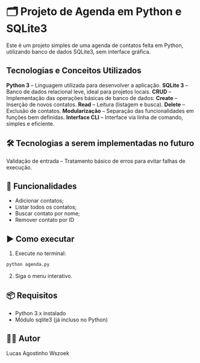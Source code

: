 # 🗂️ Projeto de Agenda em Python e SQLite3

Este é um projeto simples de uma agenda de contatos feita em Python, utilizando banco de dados SQLite3, sem interface gráfica.

## Tecnologias e Conceitos Utilizados
**Python 3** – Linguagem utilizada para desenvolver a aplicação.
**SQLite 3** – Banco de dados relacional leve, ideal para projetos locais.
**CRUD** – Implementação das operações básicas de banco de dados:
**Create** – Inserção de novos contatos.
**Read** – Leitura (listagem e busca).
**Delete** – Exclusão de contatos.
**Modularização** – Separação das funcionalidades em funções bem definidas.
**Interface CLI** – Interface via linha de comando, simples e eficiente.

## 🛠️ Tecnologias a serem implementadas no futuro
Validação de entrada – Tratamento básico de erros para evitar falhas de execução.

## 🚀 Funcionalidades
- Adicionar contatos;
- Listar todos os contatos;
- Buscar contato por nome;
- Remover contato por ID

## ▶️ Como executar

1. Execute no terminal:

```bash
python agenda.py
```

2. Siga o menu interativo.

## 📦 Requisitos
- Python 3.x instalado
- Módulo sqlite3 (já incluso no Python)

## 🧑‍💻 Autor
Lucas Agostinho Wszoek
